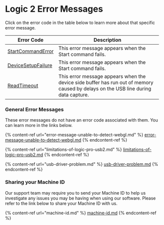 # Logic 2 Error Messages

Click on the error code in the table below to learn more about that specific error message.

| Error Code                                                                            | Description                                                                                                                        |
| ------------------------------------------------------------------------------------- | ---------------------------------------------------------------------------------------------------------------------------------- |
| [StartCommandError](https://support.saleae.com/troubleshooting/start-command-error)   | This error message appears when the Start command fails.                                                                           |
| [DeviceSetupFailure](https://support.saleae.com/troubleshooting/device-setup-failure) | This error message appears when the Start command fails.                                                                           |
| [ReadTimeout](https://support.saleae.com/troubleshooting/device-not-able-to-keep-up)  | This error message appears when the device side buffer has run out of memory caused by delays on the USB line during data capture. |

### General Error Messages

These error messages do not have an error code associated with them. You can learn more in the links below.

{% content-ref url="error-message-unable-to-detect-webgl.md" %}
[error-message-unable-to-detect-webgl.md](error-message-unable-to-detect-webgl.md)
{% endcontent-ref %}

{% content-ref url="limitations-of-logic-pro-usb2.md" %}
[limitations-of-logic-pro-usb2.md](limitations-of-logic-pro-usb2.md)
{% endcontent-ref %}

{% content-ref url="usb-driver-problem.md" %}
[usb-driver-problem.md](usb-driver-problem.md)
{% endcontent-ref %}

### Sharing your Machine ID

Our support team may require you to send your Machine ID to help us investigate any issues you may be having when using our software. Please refer to the link below to share your Machine ID with us.

{% content-ref url="machine-id.md" %}
[machine-id.md](machine-id.md)
{% endcontent-ref %}



